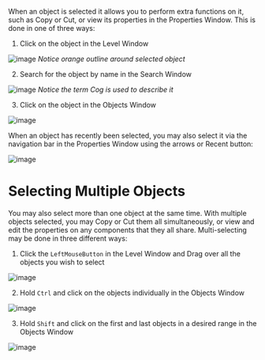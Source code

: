 When an object is selected it allows you to perform extra functions on it, such as Copy or Cut, or view its properties in the Properties Window. This is done in one of three ways:

1. Click on the object in the Level Window



![image](https://media.githubusercontent.com/media/zeroengineteam/ZeroFiles/master/doc_files/47314.png) *Notice orange outline around selected object*


2. Search for the object by name in the Search Window



![image](https://media.githubusercontent.com/media/zeroengineteam/ZeroFiles/master/doc_files/47316.png) *Notice the term Cog is used to describe it*


3. Click on the object in the Objects Window



![image](https://media.githubusercontent.com/media/zeroengineteam/ZeroFiles/master/doc_files/47318.png)


When an object has recently been selected, you may also select it via the navigation bar in the Properties Window using the arrows or Recent button:



![image](https://media.githubusercontent.com/media/zeroengineteam/ZeroFiles/master/doc_files/47320.png)


 # Selecting Multiple Objects
You may also select more than one object at the same time. With multiple objects selected, you may Copy or Cut them all simultaneously, or view and edit the properties on any components that they all share. Multi-selecting may be done in
three different ways:

1. Click the `LeftMouseButton` in the Level Window and Drag over all the objects you wish to select



![image](https://media.githubusercontent.com/media/zeroengineteam/ZeroFiles/master/doc_files/47322.png)


2. Hold `Ctrl` and click on the objects individually in the Objects Window


![image](https://media.githubusercontent.com/media/zeroengineteam/ZeroFiles/master/doc_files/47324.png)


3. Hold `Shift` and click on the first and last objects in a desired range in the Objects Window



![image](https://media.githubusercontent.com/media/zeroengineteam/ZeroFiles/master/doc_files/47326.png)

 

 